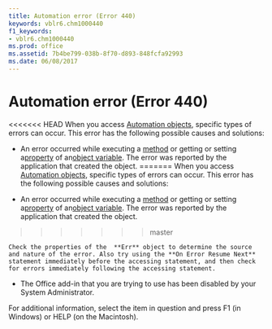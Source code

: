 ```yaml
---
title: Automation error (Error 440)
keywords: vblr6.chm1000440
f1_keywords:
- vblr6.chm1000440
ms.prod: office
ms.assetid: 7b4be799-038b-8f70-d893-848fcfa92993
ms.date: 06/08/2017
---
```



# Automation error (Error 440)

<<<<<<< HEAD
When you access [Automation objects](../../Glossary/vbe-glossary.md), specific types of errors can occur. This error has the following possible causes and solutions:



- An error occurred while executing a [method](../../Glossary/vbe-glossary.md) or getting or setting a[property](../../Glossary/vbe-glossary.md) of an[object variable](../../Glossary/vbe-glossary.md). The error was reported by the application that created the object.
=======
When you access [Automation objects](../../Glossary/vbe-glossary.md#automation-object), specific types of errors can occur. This error has the following possible causes and solutions:



- An error occurred while executing a [method](../../Glossary/vbe-glossary.md#method) or getting or setting a[property](../../Glossary/vbe-glossary.md#property) of an[object variable](../../Glossary/vbe-glossary.md#object-variable). The error was reported by the application that created the object.
>>>>>>> master
    
    Check the properties of the  **Err** object to determine the source and nature of the error. Also try using the **On Error Resume Next** statement immediately before the accessing statement, and then check for errors immediately following the accessing statement.
    
- The Office add-in that you are trying to use has been disabled by your System Administrator.
    

For additional information, select the item in question and press F1 (in Windows) or HELP (on the Macintosh).

